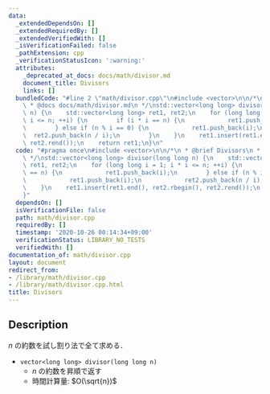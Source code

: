 ```yaml
---
data:
  _extendedDependsOn: []
  _extendedRequiredBy: []
  _extendedVerifiedWith: []
  _isVerificationFailed: false
  _pathExtension: cpp
  _verificationStatusIcon: ':warning:'
  attributes:
    _deprecated_at_docs: docs/math/divisor.md
    document_title: Divisors
    links: []
  bundledCode: "#line 2 \"math/divisor.cpp\"\n#include <vector>\n\n/*\n * @brief Divisors\n\
    \ * @docs docs/math/divisor.md\n */\nstd::vector<long long> divisor(long long\
    \ n) {\n    std::vector<long long> ret1, ret2;\n    for (long long i = 1; i *\
    \ i <= n; ++i) {\n        if (i * i == n) {\n            ret1.push_back(i);\n\
    \        } else if (n % i == 0) {\n            ret1.push_back(i);\n          \
    \  ret2.push_back(n / i);\n        }\n    }\n    ret1.insert(ret1.end(), ret2.rbegin(),\
    \ ret2.rend());\n    return ret1;\n}\n"
  code: "#pragma once\n#include <vector>\n\n/*\n * @brief Divisors\n * @docs docs/math/divisor.md\n\
    \ */\nstd::vector<long long> divisor(long long n) {\n    std::vector<long long>\
    \ ret1, ret2;\n    for (long long i = 1; i * i <= n; ++i) {\n        if (i * i\
    \ == n) {\n            ret1.push_back(i);\n        } else if (n % i == 0) {\n\
    \            ret1.push_back(i);\n            ret2.push_back(n / i);\n        }\n\
    \    }\n    ret1.insert(ret1.end(), ret2.rbegin(), ret2.rend());\n    return ret1;\n\
    }"
  dependsOn: []
  isVerificationFile: false
  path: math/divisor.cpp
  requiredBy: []
  timestamp: '2020-10-26 00:14:34+09:00'
  verificationStatus: LIBRARY_NO_TESTS
  verifiedWith: []
documentation_of: math/divisor.cpp
layout: document
redirect_from:
- /library/math/divisor.cpp
- /library/math/divisor.cpp.html
title: Divisors
---
```

## Description

$n$ の約数を試し割り法で全て求める．

- `vector<long long> divisor(long long n)`
    - $n$ の約数を昇順で返す
    - 時間計算量: $O(\sqrt{n})$